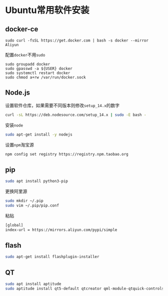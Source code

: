 # Ubuntu常用软件安装

## docker-ce

```shell
sudo curl -fsSL https://get.docker.com | bash -s docker --mirror Aliyun
```

配置`docker`不用`sudo`

```shell
sudo groupadd docker
sudo gpasswd -a ${USER} docker
sudo systemctl restart docker
sudo chmod a+rw /var/run/docker.sock
```

## Node.js

设置软件仓库，如果需要不同版本则修改`setup_14.x`的数字

```bash
curl -sL https://deb.nodesource.com/setup_14.x | sudo -E bash -
```

安装`node`

```bash
sudo apt-get install -y nodejs
```

设置`npm`淘宝源

```bash
npm config set registry https://registry.npm.taobao.org
```

## pip

```bash
sudo apt install python3-pip
```

更换阿里源

```bash
sudo mkdir ~/.pip
sudo vim ~/.pip/pip.conf
```

粘贴

```bash
[global]
index-url = https://mirrors.aliyun.com/pypi/simple
```

## flash

```bash
sudo apt-get install flashplugin-installer
```

## QT

```bash
sudo apt install aptitude
sudo aptitude install qt5-default qtcreator qml-module-qtquick-controls2
```

